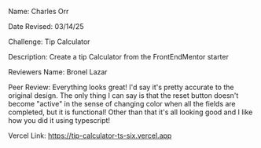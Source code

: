Name: Charles Orr

Date Revised: 03/14/25

Challenge: Tip Calculator

Description: Create a tip Calculator from the FrontEndMentor starter

Reviewers Name: Bronel Lazar

Peer Review: Everything looks great! I'd say it's pretty accurate to the original design. The only thing I can say is that the reset button doesn't become "active" in the sense of changing color when all the fields are completed, but it is functional! Other than that it's all looking good and I like how you did it using typescript!

Vercel Link: https://tip-calculator-ts-six.vercel.app
